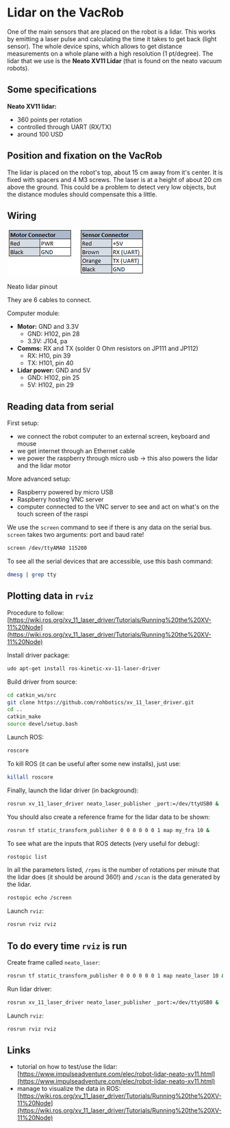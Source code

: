 # Lidar on the VacRob

One of the main sensors that are placed on the robot is a lidar. This works by emitting a laser pulse and calculating the time it takes to get back (light sensor). The whole device spins, which allows to get distance measurements on a whole plane with a high resolution (1 pt/degree). The lidar that we use is the **Neato XV11 Lidar** (that is found on the neato vacuum robots).

## Some specifications

**Neato XV11 lidar:**

- 360 points per rotation
- controlled through UART (RX/TX)
- around 100 USD

## Position and fixation on the VacRob

The lidar is placed on the robot's top, about 15 cm away from it's center. It is fixed with spacers and 4 M3 screws. The laser is at a height of about 20 cm above the ground. This could be a problem to detect very low objects, but the distance modules should compensate this a little.

## Wiring

<img src="./neato-pinout.png" alt="neato lidar pinout" class="center">

Neato lidar pinout

They are 6 cables to connect.


Computer module:
- **Motor:** GND and 3.3V
  - GND: H102, pin 28
  - 3.3V: J104, pa
- **Comms:** RX and TX (solder 0 Ohm resistors on JP111 and JP112)
  - RX: H10, pin 39
  - TX: H101, pin 40
- **Lidar power:** GND and 5V
  - GND: H102, pin 25
  - 5V: H102, pin 29

## Reading data from serial

First setup:
- we connect the robot computer to an external screen, keyboard and mouse
- we get internet through an Ethernet cable
- we power the raspberry through micro usb -> this also powers the lidar and the lidar motor

More advanced setup:
- Raspberry powered by micro USB
- Raspberry hosting VNC server
- computer connected to the VNC server to see and act on what's on the touch screen of the raspi

We use the `screen` command to see if there is any data on the serial bus. `screen` takes two arguments: port and baud rate!  
  ```bash
  screen /dev/ttyAMA0 115200
  ```

To see all the serial devices that are accessible, use this bash command:
```bash
dmesg | grep tty
```

## Plotting data in `rviz`

Procedure to follow: [https://wiki.ros.org/xv_11_laser_driver/Tutorials/Running%20the%20XV-11%20Node](https://wiki.ros.org/xv_11_laser_driver/Tutorials/Running%20the%20XV-11%20Node)

Install driver package:
```bash
udo apt-get install ros-kinetic-xv-11-laser-driver
```

Build driver from source:
```bash
cd catkin_ws/src
git clone https://github.com/rohbotics/xv_11_laser_driver.git
cd ..
catkin_make
source devel/setup.bash
```

Launch ROS:
```bash
roscore
```

To kill ROS (it can be useful after some new installs), just use:
```bash
killall roscore
```

Finally, launch the lidar driver (in background):
```bash
rosrun xv_11_laser_driver neato_laser_publisher _port:=/dev/ttyUSB0 &
```

You should also create a reference frame for the lidar data to be shown:
```bash
rosrun tf static_transform_publisher 0 0 0 0 0 0 1 map my_fra 10 &
```

To see what are the inputs that ROS detects (very useful for debug):
```bash
rostopic list
```

In all the parameters listed, `/rpms` is the number of rotations per minute that the lidar does (it should be around 360!) and `/scan` is the data generated by the lidar.

```bash
rostopic echo /screen
```

Launch `rviz`:
```bash
rosrun rviz rviz
```

## To do every time `rviz` is run

Create frame called `neato_laser`:
```bash
rosrun tf static_transform_publisher 0 0 0 0 0 0 1 map neato_laser 10 &
```

Run lidar driver:
```bash
rosrun xv_11_laser_driver neato_laser_publisher _port:=/dev/ttyUSB0 &
```

Launch `rviz`:
```bash
rosrun rviz rviz
```

## Links

- tutorial on how to test/use the lidar: [https://www.impulseadventure.com/elec/robot-lidar-neato-xv11.html](https://www.impulseadventure.com/elec/robot-lidar-neato-xv11.html)
- manage to visualize the data in ROS: [https://wiki.ros.org/xv_11_laser_driver/Tutorials/Running%20the%20XV-11%20Node](https://wiki.ros.org/xv_11_laser_driver/Tutorials/Running%20the%20XV-11%20Node)